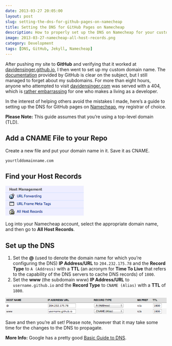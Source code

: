 ```yaml
---
date: 2013-03-27 20:05:00
layout: post
slug: setting-the-dns-for-github-pages-on-namecheap
title: Setting the DNS for GitHub Pages on Namecheap
description: How to properly set up the DNS on Namecheap for your custom domain with GitHub Pages.
image: 2013-03-27-namecheap-all-host-records.png
category: Development
tags: [DNS, GitHub, Jekyll, Namecheap]
---
```


After pushing my site to **GitHub** and verifying that it worked at [davidensinger.github.io](http://davidensinger.github.io/), I then went to set up my custom domain name. The [documentation](https://help.github.com/articles/setting-up-a-custom-domain-with-pages) provided by GitHub is clear on the subject, but I still managed to forget about my subdomains. For more than eight hours, anyone who attempted to visit [davidensinger.com](http://davidensinger.com/) was served with a 404, which is [rather embarrassing](https://twitter.com/DavidEnsinger/status/316642135216619522) for one who makes a living as a developer.

In the interest of helping others avoid the mistakes I made, here’s a guide to setting up the DNS for GitHub pages on [Namecheap](http://www.namecheap.com/?aff=32887), my registrar of choice.

<div class="yellow-box">
  <p><strong>Please Note:</strong> This guide assumes that you’re using a top-level domain (TLD).</p>
</div>

## Add a CNAME File to your Repo

Create a new file and put your domain name in it. Save it as CNAME.

    yourtlddomainname.com

## Find your Host Records

<img src="/assets/img/posts/2013-03-27-namecheap-all-host-records.png" alt="Image of All Host Records" class="media-right img-border" />

Log into your Namecheap account, select the appropriate domain name, and then go to **All Host Records**.

## Set up the DNS

1. Set the **@** (used to denote the domain name for which you’re configuring the DNS) **IP Address/URL** to `204.232.175.78` and the **Record Type** to `A (Address)` with a **TTL** (an acronym for **Time To Live** that refers to the capability of the DNS servers to cache DNS records) of `1800`.
2. Set the **www** (the subdomain www) **IP Address/URL** to `username.github.io` and the **Record Type** to `CNAME (Alias)` with a **TTL** of `1800`.

<img src="/assets/img/posts/2013-03-27-namecheap-dns-settings.png" alt="Image of DNS settings" class="media-center img-border" />

Save and then you’re all set! Please note, however that it may take some time for the changes to the DNS to propagate.

<div class="gray-box">
  <p><strong>More Info:</strong> Google has a pretty good <a href="http://support.google.com/a/bin/answer.py?hl=en&answer=48090">Basic Guide to DNS</a>.</p>
</div>